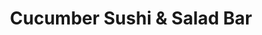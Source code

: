 ---
layout: place
title: "Cucumber Sushi & Salad Bar"
permalink: /new-york/staten-island/cucumber-sushi-salad-bar.html
stateAbbr: NY
stateName: New York
cityName: Staten Island
seo:
  name: "Cucumber Sushi & Salad Bar"
  type: Restaurant
  links: null
description: "Cucumber Sushi & Salad Bar serves delicious sushi in Staten Island, New York. Try fresh Japanese dishes for a great dining experience. "
place_id: ChIJQbuw4bhKwokRgh9rEB77Z9k
photos:
  - name: >-
      places/ChIJQbuw4bhKwokRgh9rEB77Z9k/photos/AeeoHcLjl2eiONQVzJui5hNBSb_aHWfgNRW7ZCFVrb0qQIbknksQIt8-HsA4TuUaj9uTJpdf7ggz3RJ9_WFqtN0G0C6UOL6WU0XsprKB1jRWrecoHopmCAfJar0ukpIH3wqpKyNEiNZuKzdtPEIAOXs4Oet3yZTF1eaHQS_qsqfO3eDBIqmz70BwFr_LxZQlpeNrfnWpKYkbLl-K6HlH6fcmKMOuCtvrN6pQhR9xKjGz_kHjvT_VaDwwm0EOcrr5kwJe4mwIlRjfRwF3_N-kamQb18Jy7Pbi1jh243Lpmp_wywfes43nsX_K7soSF7w2XGl4SmcyvBuGcNWOU_TOwhjJZWMi7uVSyqB_rgCIgqvf81X7FYQt5COgcNy1vhvuVUq2ItvEYBYsP3TLCviZ0EIAXUU49aAO4VhCCz2pRBxM3sk
    widthPx: 4032
    heightPx: 3024
    authorAttributions:
      - displayName: Mazmil Mahmood
        uri: https://maps.google.com/maps/contrib/104502082991830383308
        photoUri: >-
          https://lh3.googleusercontent.com/a-/ALV-UjXC4muIrOxWMdPqdhijSDt2YQUs2OTq7BkVGnqhOmdoIeUh9xV0eA=s100-p-k-no-mo
    flagContentUri: >-
      https://www.google.com/local/imagery/report/?cb_client=maps_api_places.places_api&image_key=!1e10!2sCIHM0ogKEICAgICEwLSLRQ&hl=en-US
    googleMapsUri: >-
      https://www.google.com/maps/place//data=!3m4!1e2!3m2!1sCIHM0ogKEICAgICEwLSLRQ!2e10!4m2!3m1!1s0x89c24ab8e1b0bb41:0xd967fb1e106b1f82
  - name: >-
      places/ChIJQbuw4bhKwokRgh9rEB77Z9k/photos/AeeoHcLT-4eJWhdRu2bd79v5x935kb6H7EuVPQLpr_Hi90DH4LgS6wkjDp27Y8WWeRlsIL9pibZuUdkrWQ5QoizCwvbkBG6PkXhlhAZcfvxvKV1Rwbeqr4awYU6enYelk-cFT7Pg8H1rj693O-Td4JZczMc6Stv3BTv9aYlRM5DvsuM4a6Jcju28mHidJ3a5v-qHktDtXzcn5zjSyXQqXaQvcUXhXtJRyBHEwDqqarCNab-JFIft90UDN3SJpcnV3KqkBttDIdrP3hae3oUehgdwyn51jEdXvIr1E8xl_qXNb2Px9w
    widthPx: 2100
    heightPx: 1400
    authorAttributions:
      - displayName: Cucumber Sushi & Salad Bar
        uri: https://maps.google.com/maps/contrib/114080151754421441268
        photoUri: >-
          https://lh3.googleusercontent.com/a/ACg8ocIRg5SdNc4AHeyU8-8nz7Nh20JD7xvpUQ84UvjMwtYVs9VKsQ=s100-p-k-no-mo
    flagContentUri: >-
      https://www.google.com/local/imagery/report/?cb_client=maps_api_places.places_api&image_key=!1e10!2sAF1QipOcOeQZXEPinbpZ5tP5Gf6R-Ii3c7OrEwk7yjlq&hl=en-US
    googleMapsUri: >-
      https://www.google.com/maps/place//data=!3m4!1e2!3m2!1sAF1QipOcOeQZXEPinbpZ5tP5Gf6R-Ii3c7OrEwk7yjlq!2e10!4m2!3m1!1s0x89c24ab8e1b0bb41:0xd967fb1e106b1f82
  - name: >-
      places/ChIJQbuw4bhKwokRgh9rEB77Z9k/photos/AeeoHcKUYE1Sdfm0apDkKlnk5tK335fsYPq7nYMdK66pINGpkuIlYha51IL-azcbz13DhRlpAP4nonJOny_0YlFa3OW_k5Ha34GvVj0RI43_1FASNC7bWpOuUjsICbWHvxZ4vMfoWEaXde-zx-Tsl8roDDkUUOW3-hpC6u3RinyOWQVSL1D0Am8GnutdZfjDigmpemW-ILvvVdLLVaZUwvFcMMEpZ01JQxaZQSYN8R3dZxB7MH2oxjyxCIwYxyLHKFQ6yy0oK7yPZNEBHbLYiMUmmW_CCNR7S7d-LIEcRH8b34EwyQNldtFBiu5GalxJ1nQ583EMm1itV4j1l-VdDnYWYFEOQDJwLLVbgLhehK22dCfNaO5OywwjbAOCVDuGBVPFnAC5i5XD1paLNblJYz54ZyjWmEauzCoA-RCXQFx2Gzc3jhDG
    widthPx: 3024
    heightPx: 4032
    authorAttributions:
      - displayName: Vincent Notabartolo
        uri: https://maps.google.com/maps/contrib/108280200458576821251
        photoUri: >-
          https://lh3.googleusercontent.com/a-/ALV-UjV9T6TcB4NBaEpUDUue3QgzQrWce9iLSrJDnvstG7amLNM43D8jhQ=s100-p-k-no-mo
    flagContentUri: >-
      https://www.google.com/local/imagery/report/?cb_client=maps_api_places.places_api&image_key=!1e10!2sCIHM0ogKEICAgID7m6j14gE&hl=en-US
    googleMapsUri: >-
      https://www.google.com/maps/place//data=!3m4!1e2!3m2!1sCIHM0ogKEICAgID7m6j14gE!2e10!4m2!3m1!1s0x89c24ab8e1b0bb41:0xd967fb1e106b1f82
  - name: >-
      places/ChIJQbuw4bhKwokRgh9rEB77Z9k/photos/AeeoHcJ3t-GWseS1crp1XZKU0-keuEGp23x3SvnYoCcUWY0LzE-k6yUHrTsL7_ztPIxJIkKH8SF_zmOgu-2tagjUPpK7JdowTZvK8PMPGuTIgOA5eEYPsoHLGfX18YEq9L3kTR8VM-XmRs3hSUaGIF9c2AEZfnT1yZEexxnzU0mqmitBR0tD9LHACck0tuHCSYlWUcR4YTcU5R-9zXF1XNzvMnpx5_hdSQqnlt2Uce4m_hil8EVpmI6cn6e091XTcjhUKi3BIMUHaLygc-xaHoihxqeQwRCRdSkjeAzbQAxBL58GdQ
    widthPx: 3024
    heightPx: 4032
    authorAttributions:
      - displayName: Cucumber Sushi & Salad Bar
        uri: https://maps.google.com/maps/contrib/114080151754421441268
        photoUri: >-
          https://lh3.googleusercontent.com/a/ACg8ocIRg5SdNc4AHeyU8-8nz7Nh20JD7xvpUQ84UvjMwtYVs9VKsQ=s100-p-k-no-mo
    flagContentUri: >-
      https://www.google.com/local/imagery/report/?cb_client=maps_api_places.places_api&image_key=!1e10!2sAF1QipPFVfoe6NwaI-oZJI_YX9_rMlKMd8cqPSE45Jj9&hl=en-US
    googleMapsUri: >-
      https://www.google.com/maps/place//data=!3m4!1e2!3m2!1sAF1QipPFVfoe6NwaI-oZJI_YX9_rMlKMd8cqPSE45Jj9!2e10!4m2!3m1!1s0x89c24ab8e1b0bb41:0xd967fb1e106b1f82
  - name: >-
      places/ChIJQbuw4bhKwokRgh9rEB77Z9k/photos/AeeoHcL1est_L4FbYa9rquYVZP5ruUiliUfn3WD7hyJ12dg--pI63IrwBAO7_H7thLH4U_EPzpwJLFqDlvn2UoFFgaX8snOs--U_RJl5ik1QX_AnmFnFmvFRTpXpn4ruDp90wrA5y64_p2bWox5lkfGAiyl1XlKykFaQBsnIX04ceema6Muf_12K_kwrOCiAhaopzOPPJPEcSc-LiPSs1kEC6rskeDsdJleizMdG0tR5Jt0UgqHYANUuLiyNj7bElomyt48Obd0icFJsZuP1t9PmokcJmWC-Bjluiu77wQm80Gj7Gw
    widthPx: 2100
    heightPx: 1724
    authorAttributions:
      - displayName: Cucumber Sushi & Salad Bar
        uri: https://maps.google.com/maps/contrib/114080151754421441268
        photoUri: >-
          https://lh3.googleusercontent.com/a/ACg8ocIRg5SdNc4AHeyU8-8nz7Nh20JD7xvpUQ84UvjMwtYVs9VKsQ=s100-p-k-no-mo
    flagContentUri: >-
      https://www.google.com/local/imagery/report/?cb_client=maps_api_places.places_api&image_key=!1e10!2sAF1QipOBErm7yiBRN82NEtMINsuqiZoWAzftXGsU089x&hl=en-US
    googleMapsUri: >-
      https://www.google.com/maps/place//data=!3m4!1e2!3m2!1sAF1QipOBErm7yiBRN82NEtMINsuqiZoWAzftXGsU089x!2e10!4m2!3m1!1s0x89c24ab8e1b0bb41:0xd967fb1e106b1f82
  - name: >-
      places/ChIJQbuw4bhKwokRgh9rEB77Z9k/photos/AeeoHcK8NBzhixxeDxBcpyV_DAUbx8Dr6zbw0zOnimWOWjVAD56UgrZntTpqlZKYlYgaobjs7A3ZD3kDOMDDQaZoUPtcfMV7QqwOkYS1a-r-5oCok2Q-CyH6WKtOlLd00siHn7k3j1hJMdV1eKupE9VPhpVyV-NHgwDocXuNcYbA5TzFDzh2MGhGS_9ZPmvFYKx_GLfUfv17PcMHyszhyjhkV8u4ayaGZaVBMbk45dM-uczu2ayV-9M4mBJHolR6tvKY5YRaKkgxUojx05__6fdnrsyPHBdD-6Y8CUd8uoTQbxr7Yw
    widthPx: 2100
    heightPx: 1400
    authorAttributions:
      - displayName: Cucumber Sushi & Salad Bar
        uri: https://maps.google.com/maps/contrib/114080151754421441268
        photoUri: >-
          https://lh3.googleusercontent.com/a/ACg8ocIRg5SdNc4AHeyU8-8nz7Nh20JD7xvpUQ84UvjMwtYVs9VKsQ=s100-p-k-no-mo
    flagContentUri: >-
      https://www.google.com/local/imagery/report/?cb_client=maps_api_places.places_api&image_key=!1e10!2sAF1QipNbEQqzFet60FtDXDCOHskX-dfJg3Wblq_qVQGm&hl=en-US
    googleMapsUri: >-
      https://www.google.com/maps/place//data=!3m4!1e2!3m2!1sAF1QipNbEQqzFet60FtDXDCOHskX-dfJg3Wblq_qVQGm!2e10!4m2!3m1!1s0x89c24ab8e1b0bb41:0xd967fb1e106b1f82
  - name: >-
      places/ChIJQbuw4bhKwokRgh9rEB77Z9k/photos/AeeoHcKN5BWnBl5ERoLjzMwH1t8FITCPlQxjO9jsWruN6UTzufrOuhWJV8xJHAG9C0qvs1GIv82L0kQmYb8CCnDXmokPAn3s-d7yO85eggSVYuSblhVUoV8--aF9KmW64T8zX3skp9Xid5ahFMD11xoQtiOMW2cnwmbrqtmtGicW_jUez9PFfW7vl9lcyeVH8RxIwk5soaSJlIFl76yoPJX5DhGp1UwWpDFFE-eR9Zw6QLRipxcY12pjzTvnWYObVkbDHNCzvTPPXJMZ38ymLNjXhX3NWdHGFQSPdWFY3MOjrLLkHQ
    widthPx: 2100
    heightPx: 1400
    authorAttributions:
      - displayName: Cucumber Sushi & Salad Bar
        uri: https://maps.google.com/maps/contrib/114080151754421441268
        photoUri: >-
          https://lh3.googleusercontent.com/a/ACg8ocIRg5SdNc4AHeyU8-8nz7Nh20JD7xvpUQ84UvjMwtYVs9VKsQ=s100-p-k-no-mo
    flagContentUri: >-
      https://www.google.com/local/imagery/report/?cb_client=maps_api_places.places_api&image_key=!1e10!2sAF1QipNg4nIGjrsyaUyXi6j7o2XzYSxyu3aEz_qB_A81&hl=en-US
    googleMapsUri: >-
      https://www.google.com/maps/place//data=!3m4!1e2!3m2!1sAF1QipNg4nIGjrsyaUyXi6j7o2XzYSxyu3aEz_qB_A81!2e10!4m2!3m1!1s0x89c24ab8e1b0bb41:0xd967fb1e106b1f82
  - name: >-
      places/ChIJQbuw4bhKwokRgh9rEB77Z9k/photos/AeeoHcKnCH9uxDtH6KXZpz9SmTiosEUKRTTRgQMfOduLmlGJ_yYKkHDqHcM5TBPSA1eo6MVqr83LdqEGVFMldBojbcyVivZ-vB3aFfp9Hgw8OnqhIsE9tsQNN-UmT02UKATbRZEUUCAIMNn9onFZcYW7SHjyDYz-LBTfXBIm8YMjiF3yLrUN-qwrUD__NqRmFsZoX6-O8vXCogsG_mwqvF4GbBKEV25z7gGWfTxOR_4PpTWbrJxVdLcvPB46BUSMh8Xvdt6ynGXZzrrdX_B4vjdGuH0nh6yLI_0uOAFnljBBzT9sbA
    widthPx: 2100
    heightPx: 1400
    authorAttributions:
      - displayName: Cucumber Sushi & Salad Bar
        uri: https://maps.google.com/maps/contrib/114080151754421441268
        photoUri: >-
          https://lh3.googleusercontent.com/a/ACg8ocIRg5SdNc4AHeyU8-8nz7Nh20JD7xvpUQ84UvjMwtYVs9VKsQ=s100-p-k-no-mo
    flagContentUri: >-
      https://www.google.com/local/imagery/report/?cb_client=maps_api_places.places_api&image_key=!1e10!2sAF1QipPM0twwF4ChUdhS39DJonbYuegIc2_1jrpBkPjN&hl=en-US
    googleMapsUri: >-
      https://www.google.com/maps/place//data=!3m4!1e2!3m2!1sAF1QipPM0twwF4ChUdhS39DJonbYuegIc2_1jrpBkPjN!2e10!4m2!3m1!1s0x89c24ab8e1b0bb41:0xd967fb1e106b1f82
  - name: >-
      places/ChIJQbuw4bhKwokRgh9rEB77Z9k/photos/AeeoHcJviV8azI4hOhPziGjpSjwb8vQeli8gyNN4SAeQyYnheAF6thFdx2lA0_tSYC99HdlcROkaLMi3IwWYvu_4r_kyHUfFXRzEbexRkOWRTB29YmrZEWhqERZKZtgZCHJAOqsmQ4x7IIXj0WBvwRzfCV6tVAG1Mx5mzPdMkFZYSscMvfFqYC9HT8yU2mjuhyIcUmXHpM9sb4UX3jAkAmEf1o43pPQXe53HZMxCYiDmDVClqzJAFIwLIjgObEp1q-3gXsFLd29Bvy8YY6obPT35FTAluf9aLAc2TwvSEvrfsu1T9LCMFjXdxq539P05vABE2ISVLK0Zbt2uCcsT_SsKAP1qvFX9UBP3FKyjZprM17BtLFI8HRh5vOu4TryYgy3_97gVsWItFdU0HvJf8pgRJlqpoKt3vYykdotBDHflddhpFCYV
    widthPx: 3024
    heightPx: 4032
    authorAttributions:
      - displayName: Laurie Quinn
        uri: https://maps.google.com/maps/contrib/104381538046465135486
        photoUri: >-
          https://lh3.googleusercontent.com/a-/ALV-UjUnDSHEWIAkgIPIqKDfW8yOZkLSg6Esg1DzLlvCYlhtX7dfDZ-JkA=s100-p-k-no-mo
    flagContentUri: >-
      https://www.google.com/local/imagery/report/?cb_client=maps_api_places.places_api&image_key=!1e10!2sCIHM0ogKEICAgIDkja6vvQE&hl=en-US
    googleMapsUri: >-
      https://www.google.com/maps/place//data=!3m4!1e2!3m2!1sCIHM0ogKEICAgIDkja6vvQE!2e10!4m2!3m1!1s0x89c24ab8e1b0bb41:0xd967fb1e106b1f82
  - name: >-
      places/ChIJQbuw4bhKwokRgh9rEB77Z9k/photos/AeeoHcJj3ffol06Q5ZyEKPN-KBO4M2Rm4fIRVMY3ElwIfzfxqj20d4-yFyJwtqnhJNE-hTqwuPgLE5e9f5vf8MtkrQ1_8Z3HlWVlLQVWpInopUpLu8fT_S0jr-PS-4MIed4mrzzAQd0EOcrJG3ft46wlqL1KNZZaFn_Nh9ZCRHcJ1LmbLmGnth60p5-DBQTPsI2MW1NwBM3Mj2-KuLSBYU3y1d0HZ6cDwXGoNiccf6ON9YPpQV-_C7E8Y5NPjgaSX7Czn6vVF10z4ctV_5rFQaAHG8sGrBBGiflKihQLt1j8eyghmw
    widthPx: 2100
    heightPx: 1400
    authorAttributions:
      - displayName: Cucumber Sushi & Salad Bar
        uri: https://maps.google.com/maps/contrib/114080151754421441268
        photoUri: >-
          https://lh3.googleusercontent.com/a/ACg8ocIRg5SdNc4AHeyU8-8nz7Nh20JD7xvpUQ84UvjMwtYVs9VKsQ=s100-p-k-no-mo
    flagContentUri: >-
      https://www.google.com/local/imagery/report/?cb_client=maps_api_places.places_api&image_key=!1e10!2sAF1QipOExqydtHgQQCW4VYTaB_p0hy_4sLAvQ1YXBAM3&hl=en-US
    googleMapsUri: >-
      https://www.google.com/maps/place//data=!3m4!1e2!3m2!1sAF1QipOExqydtHgQQCW4VYTaB_p0hy_4sLAvQ1YXBAM3!2e10!4m2!3m1!1s0x89c24ab8e1b0bb41:0xd967fb1e106b1f82
address: 5834 Amboy Rd, Staten Island, NY 10309, USA
street: 5834 Amboy Rd
city: Staten Island
state: NY
zip: '10309'
country: USA
neighborhood: Prince's Bay
latitude: '40.525624'
longitude: '-74.201889'
accessibility_options:
  wheelchairAccessibleParking: true
  wheelchairAccessibleEntrance: true
  wheelchairAccessibleRestroom: true
  wheelchairAccessibleSeating: true
business_status: OPERATIONAL
name: Cucumber Sushi & Salad Bar
google_maps_links:
  directionsUri: >-
    https://www.google.com/maps/dir//''/data=!4m7!4m6!1m1!4e2!1m2!1m1!1s0x89c24ab8e1b0bb41:0xd967fb1e106b1f82!3e0
  placeUri: https://maps.google.com/?cid=15665765935374606210
  writeAReviewUri: >-
    https://www.google.com/maps/place//data=!4m3!3m2!1s0x89c24ab8e1b0bb41:0xd967fb1e106b1f82!12e1
  reviewsUri: >-
    https://www.google.com/maps/place//data=!4m4!3m3!1s0x89c24ab8e1b0bb41:0xd967fb1e106b1f82!9m1!1b1
  photosUri: >-
    https://www.google.com/maps/place//data=!4m3!3m2!1s0x89c24ab8e1b0bb41:0xd967fb1e106b1f82!10e5
primary_type: Sushi Restaurant
opening_hours:
  regular: null
  current: null
secondary_opening_hours:
  regular:
    weekdayDescriptions: null
    type: null
  current:
    weekdayDescriptions: null
    type: null
phone: null
price_level: null
price_range: null
rating: null
rating_count: 0
website: null
reviews: null
parking_options: null
payment_options: null
allow_dogs: null
curbside_pickup: null
delivery: null
dine_in: null
good_for_children: null
good_for_groups: null
good_for_sports: null
live_music: null
menu_for_children: null
outdoor_seating: null
reservable: null
restroom: null
serves_beer: null
serves_breakfast: null
serves_brunch: null
serves_cocktails: null
serves_coffee: null
serves_dinner: null
serves_dessert: null
serves_lunch: null
serves_vegetarian_food: null
serves_wine: null
takeout: null
summary: null

---